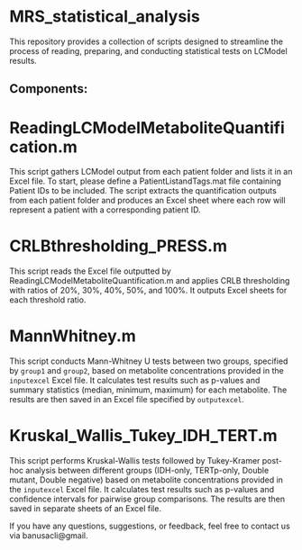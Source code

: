 # MRS_statistical_analysis
This repository provides a collection of scripts designed to streamline the process of reading, preparing, and conducting statistical tests on LCModel results.

## Components:

# ReadingLCModelMetaboliteQuantification.m
This script gathers LCModel output from each patient folder and lists it in an Excel file. To start, please define a PatientListandTags.mat file containing Patient IDs to be included. The script extracts the quantification outputs from each patient folder and produces an Excel sheet where each row will represent a patient with a corresponding patient ID.

# CRLBthresholding_PRESS.m
This script reads the Excel file outputted by ReadingLCModelMetaboliteQuantification.m and applies CRLB thresholding with ratios of 20%, 30%, 40%, 50%, and 100%. It outputs Excel sheets for each threshold ratio.

# MannWhitney.m
This script conducts Mann-Whitney U tests between two groups, specified by `group1` and `group2`, based on metabolite concentrations provided in the `inputexcel` Excel file. It calculates test results such as p-values and summary statistics (median, minimum, maximum) for each metabolite. The results are then saved in an Excel file specified by `outputexcel`.

# Kruskal_Wallis_Tukey_IDH_TERT.m
This script performs Kruskal-Wallis tests followed by Tukey-Kramer post-hoc analysis between different groups (IDH-only, TERTp-only, Double mutant, Double negative) based on metabolite concentrations provided in the `inputexcel` Excel file. It calculates test results such as p-values and confidence intervals for pairwise group comparisons. The results are then saved in separate sheets of an Excel file.

If you have any questions, suggestions, or feedback, feel free to contact us via banusacli@gmail. 
